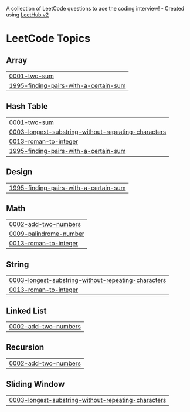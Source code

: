 A collection of LeetCode questions to ace the coding interview! - Created using [LeetHub v2](https://github.com/arunbhardwaj/LeetHub-2.0)
<!---LeetCode Topics Start-->
# LeetCode Topics
## Array
|  |
| ------- |
| [0001-two-sum](https://github.com/Vignesh-Kandem/Leetcode/tree/master/0001-two-sum) |
| [1995-finding-pairs-with-a-certain-sum](https://github.com/Vignesh-Kandem/Leetcode/tree/master/1995-finding-pairs-with-a-certain-sum) |
## Hash Table
|  |
| ------- |
| [0001-two-sum](https://github.com/Vignesh-Kandem/Leetcode/tree/master/0001-two-sum) |
| [0003-longest-substring-without-repeating-characters](https://github.com/Vignesh-Kandem/Leetcode/tree/master/0003-longest-substring-without-repeating-characters) |
| [0013-roman-to-integer](https://github.com/Vignesh-Kandem/Leetcode/tree/master/0013-roman-to-integer) |
| [1995-finding-pairs-with-a-certain-sum](https://github.com/Vignesh-Kandem/Leetcode/tree/master/1995-finding-pairs-with-a-certain-sum) |
## Design
|  |
| ------- |
| [1995-finding-pairs-with-a-certain-sum](https://github.com/Vignesh-Kandem/Leetcode/tree/master/1995-finding-pairs-with-a-certain-sum) |
## Math
|  |
| ------- |
| [0002-add-two-numbers](https://github.com/Vignesh-Kandem/Leetcode/tree/master/0002-add-two-numbers) |
| [0009-palindrome-number](https://github.com/Vignesh-Kandem/Leetcode/tree/master/0009-palindrome-number) |
| [0013-roman-to-integer](https://github.com/Vignesh-Kandem/Leetcode/tree/master/0013-roman-to-integer) |
## String
|  |
| ------- |
| [0003-longest-substring-without-repeating-characters](https://github.com/Vignesh-Kandem/Leetcode/tree/master/0003-longest-substring-without-repeating-characters) |
| [0013-roman-to-integer](https://github.com/Vignesh-Kandem/Leetcode/tree/master/0013-roman-to-integer) |
## Linked List
|  |
| ------- |
| [0002-add-two-numbers](https://github.com/Vignesh-Kandem/Leetcode/tree/master/0002-add-two-numbers) |
## Recursion
|  |
| ------- |
| [0002-add-two-numbers](https://github.com/Vignesh-Kandem/Leetcode/tree/master/0002-add-two-numbers) |
## Sliding Window
|  |
| ------- |
| [0003-longest-substring-without-repeating-characters](https://github.com/Vignesh-Kandem/Leetcode/tree/master/0003-longest-substring-without-repeating-characters) |
<!---LeetCode Topics End-->